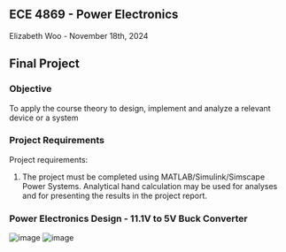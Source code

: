 ## ECE 4869 - Power Electronics
Elizabeth Woo - November 18th, 2024

## Final Project

### Objective 
To apply the course theory to design, implement and analyze a relevant device or a system

### Project Requirements 
Project requirements:
1. The project must be completed using MATLAB/Simulink/Simscape Power Systems. Analytical hand
calculation may be used for analyses and for presenting the results in the project report.

### Power Electronics Design - 11.1V to 5V Buck Converter 
![image](https://github.com/user-attachments/assets/cf184f6d-2a3a-4d0e-b49e-7d1021d31566)
![image](https://github.com/user-attachments/assets/1be39cef-af1d-43b6-8344-52522ef5f8a7)

